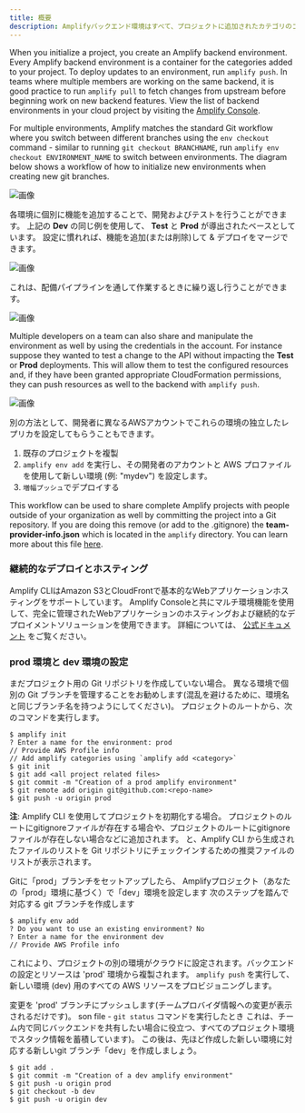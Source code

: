 ```yaml
---
title: 概要
description: Amplifyバックエンド環境はすべて、プロジェクトに追加されたカテゴリのコンテナです。 複数の環境では、Amplifyは、使い慣れたコマンドを使用して異なるブランチを切り替える標準のGitワークフローと一致します。
---
```


When you initialize a project, you create an Amplify backend environment. Every Amplify backend environment is a container for the categories added to your project. To deploy updates to an environment, run `amplify push`. In teams where multiple members are working on the same backend, it is good practice to run `amplify pull` to fetch changes from upstream before beginning work on new backend features. View the list of backend environments in your cloud project by visiting the [Amplify Console](https://console.aws.amazon.com/amplify).

For multiple environments, Amplify matches the standard Git workflow where you switch between different branches using the `env checkout` command - similar to running `git checkout BRANCHNAME`, run `amplify env checkout ENVIRONMENT_NAME` to switch between environments. The diagram below shows a workflow of how to initialize new environments when creating new git branches.

![画像](~/images/AmplifyEnvSwitching.jpg)

各環境に個別に機能を追加することで、開発およびテストを行うことができます。 上記の **Dev** の同じ例を使用して、 **Test** と **Prod** が導出されたベースとしています。 設定に慣れれば、機能を追加(または削除)して & デプロイをマージできます。

![画像](~/images/AmplifyEnvAddDeploy.jpg)

これは、配備パイプラインを通して作業するときに繰り返し行うことができます。

![画像](~/images/AmplifyEnvAddDeploySwitching.jpg)

Multiple developers on a team can also share and manipulate the environment as well by using the credentials in the account. For instance suppose they wanted to test a change to the API without impacting the **Test** or **Prod** deployments. This will allow them to test the configured resources and, if they have been granted appropriate CloudFormation permissions, they can push resources as well to the backend with `amplify push`.

![画像](~/images/AmplifyEnvMultDevelopers.jpg)

別の方法として、開発者に異なるAWSアカウントでこれらの環境の独立したレプリカを設定してもらうこともできます。
1. 既存のプロジェクトを複製
2. `amplify env add` を実行し、その開発者のアカウントと AWS プロファイルを使用して新しい環境 (例: "mydev") を設定します。
3. `増幅プッシュ`でデプロイする

This workflow can be used to share complete Amplify projects with people outside of your organization as well by committing the project into a Git repository. If you are doing this remove (or add to the .gitignore) the **team-provider-info.json** which is located in the `amplify` directory. You can learn more about this file [here](~/cli/teams/shared.md#sharing-projects-outside-the-team).

### 継続的なデプロイとホスティング

Amplify CLIはAmazon S3とCloudFrontで基本的なWebアプリケーションホスティングをサポートしています。 Amplify Consoleと共にマルチ環境機能を使用して、完全に管理されたWebアプリケーションのホスティングおよび継続的なデプロイメントソリューションを使用できます。 詳細については、 [公式ドキュメント](https://docs.aws.amazon.com/amplify/latest/userguide/multi-environments.html) をご覧ください。

### prod 環境と dev 環境の設定

まだプロジェクト用の Git リポジトリを作成していない場合。 異なる環境で個別の Git ブランチを管理することをお勧めします(混乱を避けるために、環境名と同じブランチ名を持つようにしてください)。 プロジェクトのルートから、次のコマンドを実行します。

```
$ amplify init
? Enter a name for the environment: prod
// Provide AWS Profile info
// Add amplify categories using `amplify add <category>`
$ git init
$ git add <all project related files>
$ git commit -m "Creation of a prod amplify environment"
$ git remote add origin git@github.com:<repo-name>
$ git push -u origin prod
```

**注**: Amplify CLI を使用してプロジェクトを初期化する場合。 プロジェクトのルートにgitignoreファイルが存在する場合や、プロジェクトのルートにgitignoreファイルが存在しない場合などに追加されます。 と、Amplify CLI から生成されたファイルのリストを Git リポジトリにチェックインするための推奨ファイルのリストが表示されます。

Gitに「prod」ブランチをセットアップしたら、 Amplifyプロジェクト（あなたの「prod」環境に基づく）で「dev」環境を設定します 次のステップを踏んで対応する git ブランチを作成します

```
$ amplify env add
? Do you want to use an existing environment? No
? Enter a name for the environment dev
// Provide AWS Profile info
```

これにより、プロジェクトの別の環境がクラウドに設定されます。バックエンドの設定とリソースは 'prod' 環境から複製されます。 `amplify push` を実行して、新しい環境 (dev) 用のすべての AWS リソースをプロビジョニングします。

変更を 'prod' ブランチにプッシュします(チームプロバイダ情報への変更が表示されるだけです)。 son file - `git status` コマンドを実行したとき これは、チーム内で同じバックエンドを共有したい場合に役立つ、すべてのプロジェクト環境でスタック情報を蓄積しています)。 この後は、先ほど作成した新しい環境に対応する新しいgit ブランチ「dev」を作成しましょう。

```
$ git add .
$ git commit -m "Creation of a dev amplify environment"
$ git push -u origin prod
$ git checkout -b dev
$ git push -u origin dev
```
